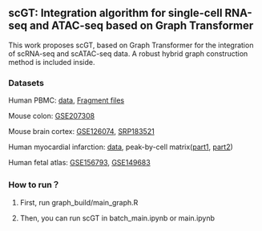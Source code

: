 ## scGT: Integration algorithm for single-cell RNA-seq and ATAC-seq based on Graph Transformer

This work proposes scGT, based on Graph Transformer for the integration of scRNA-seq and scATAC-seq data. A robust hybrid graph construction method is included inside.

### Datasets

Human PBMC: [data](https://github.com/SydneyBioX/scJoint/blob/main/data.zip), [Fragment files](https://www.ncbi.nlm.nih.gov/geo/query/acc.cgi?acc=GSE156478)

Mouse colon: [GSE207308](https://www.ncbi.nlm.nih.gov/geo/query/acc.cgi?acc=GSE207308)

Mouse brain cortex: [GSE126074](https://www.ncbi.nlm.nih.gov/geo/query/acc.cgi?acc=GSE126074), [SRP183521](https://www.ncbi.nlm.nih.gov/sra?term=SRP183521)

Human myocardial infarction: [data](https://cellxgene.cziscience.com/collections/8191c283-0816-424b-9b61-c3e1d6258a77), peak-by-cell matrix([part1](https://zenodo.org/records/6578553), [part2](https://zenodo.org/record/6578617))

Human fetal atlas: [GSE156793](https://www.ncbi.nlm.nih.gov/geo/query/acc.cgi?acc=GSE156793), [GSE149683](https://www.ncbi.nlm.nih.gov/geo/query/acc.cgi?acc=GSE149683)


### How to run？

1. First, run graph_build/main_graph.R

2. Then, you can run scGT in batch_main.ipynb or main.ipynb
